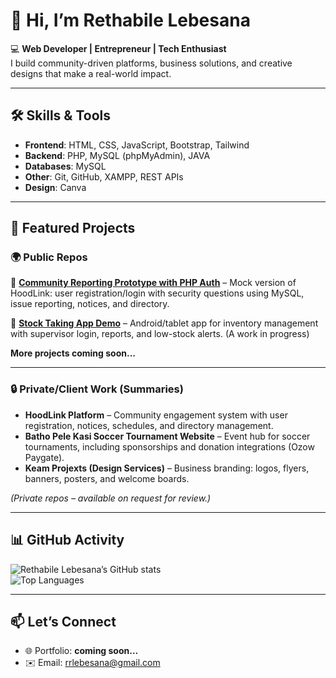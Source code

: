 # 👋 Hi, I’m Rethabile Lebesana  

💻 **Web Developer | Entrepreneur | Tech Enthusiast**  
I build community-driven platforms, business solutions, and creative designs that make a real-world impact.  

---

## 🛠️ Skills & Tools  
- **Frontend**: HTML, CSS, JavaScript, Bootstrap, Tailwind  
- **Backend**: PHP, MySQL (phpMyAdmin), JAVA  
- **Databases**: MySQL 
- **Other**: Git, GitHub, XAMPP, REST APIs  
- **Design**: Canva  

---

## 🚀 Featured Projects  

### 🌍 Public Repos  
  
📂 [**Community Reporting Prototype with PHP Auth**](https://github.com/Rethabile-Lebesana/HoodLink-Snapshots) – Mock version of HoodLink: user registration/login with security questions using MySQL, issue reporting, notices, and directory.

📂 [**Stock Taking App Demo**](#) – Android/tablet app for inventory management with supervisor login, reports, and low-stock alerts. (A work in progress)

**More projects coming soon...**

---

### 🔒 Private/Client Work (Summaries)  
- **HoodLink Platform** – Community engagement system with user registration, notices, schedules, and directory management.  
- **Batho Pele Kasi Soccer Tournament Website** – Event hub for soccer tournaments, including sponsorships and donation integrations (Ozow Paygate).  
- **Keam Projexts (Design Services)** – Business branding: logos, flyers, banners, posters, and welcome boards.  

*(Private repos – available on request for review.)*  

---

## 📊 GitHub Activity
![Rethabile Lebesana’s GitHub stats](https://github-readme-stats.vercel.app/api?username=Rethabile-Lebesana&show_icons=true&theme=tokyonight&title_color=40E0D0&icon_color=40E0D0&text_color=FFFFFF&bg_color=0D1117)  
![Top Languages](https://github-readme-stats.vercel.app/api/top-langs/?username=Rethabile-Lebesana&layout=compact&theme=tokyonight&title_color=40E0D0&text_color=FFFFFF&bg_color=0D1117)  

---

## 📫 Let’s Connect  
- 🌐 Portfolio: **coming soon...**
- ✉️ Email: rrlebesana@gmail.com  


<!--
**Rethabile-Lebesana/Rethabile-Lebesana** is a ✨ _special_ ✨ repository because its `README.md` (this file) appears on your GitHub profile.

Here are some ideas to get you started:

- 🔭 I’m currently working on ...
- 🌱 I’m currently learning ...
- 👯 I’m looking to collaborate on ...
- 🤔 I’m looking for help with ...
- 💬 Ask me about ...
- 📫 How to reach me: ...
- 😄 Pronouns: ...
- ⚡ Fun fact: ...
-->
